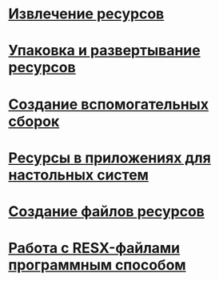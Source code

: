 # [Извлечение ресурсов](retrieving-resources-in-desktop-apps.md)
# [Упаковка и развертывание ресурсов](packaging-and-deploying-resources-in-desktop-apps.md)
# [Создание вспомогательных сборок](creating-satellite-assemblies-for-desktop-apps.md)
# [Ресурсы в приложениях для настольных систем](index.md)
# [Создание файлов ресурсов](creating-resource-files-for-desktop-apps.md)
# [Работа с RESX-файлами программным способом](working-with-resx-files-programmatically.md)
